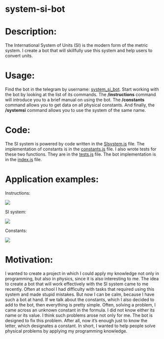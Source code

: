 # system-si-bot
# Description:
The International System of Units (SI) is the modern form of the metric system. I create a bot that will skillfully use this system and help users to convert units.
# Usage:
Find the bot in the telegram by username: [system_si_bot](https://t.me/system_si_bot). Start working with the bot by looking at the list of its commands. The **/instructions** command will introduce you to a brief manual on using the bot. The **/constants** command allows you to get data on all physical constants. And finally, the **/systemsi** command allows you to use the system of the same name. 
# Code:
The SI system is powered by code written in the [SIsystem.js](https://github.com/Dmytrenko-Roman/system-si-bot/blob/master/main/SIsystem.js) file. The implementation of constants is in the [constants.js](https://github.com/Dmytrenko-Roman/system-si-bot/blob/master/main/constants.js) file. I also wrote tests for these two functions. They are in the [tests.js](https://github.com/Dmytrenko-Roman/system-si-bot/blob/master/main/tests.js) file. The bot implementation is in the [index.js](https://github.com/Dmytrenko-Roman/system-si-bot/blob/master/main/index.js) file. 
# Application examples:
Instructions:

![](https://github.com/Dmytrenko-Roman/gif/blob/master/instructions.gif)

SI system:

![](https://github.com/Dmytrenko-Roman/gif/blob/master/system.gif)

Constants:

![](https://github.com/Dmytrenko-Roman/gif/blob/master/constants.gif)
# Motivation: 
I wanted to create a project in which I could apply my knowledge not only in programming, but also in physics, since it is also interesting to me. The idea to create a bot that will work effectively with the SI system came to me recently. Often at school I had difficulty with tasks that required using this system and made stupid mistakes. But now I can be calm, because I have such a bot at hand. If we talk about the constants, which I also decided to add to the bot, then everything is pretty simple. Often, solving a problem, I came across an unknown constant in the formula. I did not know either its name or its value. I think such problems arose not only for me. The bot is designed to fix this problem. After all, now it’s enough just to know the letter, which designates a constant. In short, I wanted to help people solve physical problems by applying my programming knowledge.
